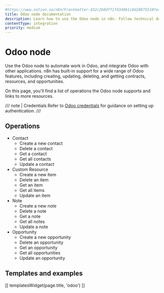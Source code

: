 ```yaml
---
#https://www.notion.so/n8n/Frontmatter-432c2b8dff1f43d4b1c8d20075510fe4
title: Odoo node documentation
description: Learn how to use the Odoo node in n8n. Follow technical documentation to integrate Odoo node into your workflows.
contentType: integration
priority: medium
---
```


# Odoo node

Use the Odoo node to automate work in Odoo, and integrate Odoo with other applications. n8n has built-in support for a wide range of Odoo features, including creating, updating, deleting, and getting contracts, resources, and opportunities. 

On this page, you'll find a list of operations the Odoo node supports and links to more resources.

/// note | Credentials
Refer to [Odoo credentials](/integrations/builtin/credentials/odoo/) for guidance on setting up authentication. 
///

## Operations

* Contact
    * Create a new contact
    * Delete a contact
    * Get a contact
    * Get all contacts
    * Update a contact
* Custom Resource
    * Create a new item
    * Delete an item
    * Get an item
    * Get all items
    * Update an item
* Note
    * Create a new note
    * Delete a note
    * Get a note
    * Get all notes
    * Update a note
* Opportunity
    * Create a new opportunity
    * Delete an opportunity
    * Get an opportunity
    * Get all opportunities
    * Update an opportunity

## Templates and examples

<!-- see https://www.notion.so/n8n/Pull-in-templates-for-the-integrations-pages-37c716837b804d30a33b47475f6e3780 -->
[[ templatesWidget(page.title, 'odoo') ]]

